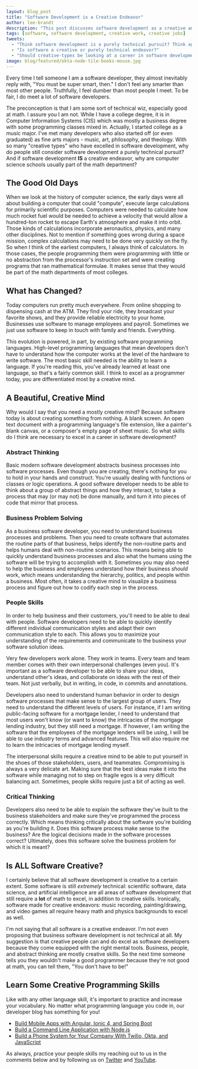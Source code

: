 ```yaml
---
layout: blog_post
title: "Software Development is a Creative Endeavor"
author: lee-brandt
description: "This post discusses software development as a creative and not purely technical pursuit."
tags: [software, software development, creative work, creative jobs]
tweets:
  - "Think software development is a purely technical pursuit? Think again!"
  - "Is software a creative or purely technical endeavor?"
  - "Should creative-types be looking at a career in software development?"
image: blog/featured/okta-node-tile-books-mouse.jpg
---
```


Every time I tell someone I am a software developer, they almost inevitably reply with, "You must be super smart, then." I don't feel any smarter than most other people. Truthfully, I feel dumber than most people I meet. To be fair, I do meet a lot of software developers.

The preconception is that I am some sort of technical wiz, especially good at math. I assure you I am not. While I have a college degree, it is in Computer Information Systems (CIS) which was mostly a business degree with some programming classes mixed in. Actually, I started college as a music major. I've met many developers who also started off (or even graduated) as fine arts majors - music, art, philosophy, and theology. With so many "creative types" who have excelled in software development, why do people still consider software development a purely technical pursuit? And if software development **IS** a creative endeavor, why are computer science schools usually part of the math department?

## The Good Old Days

When we look at the history of computer science, the early days were all about building a computer that could "compute", execute large calculations for primarily scientific purposes. Computers were needed to calculate how much rocket fuel would be needed to achieve a velocity that would allow a hundred-ton rocket to escape Earth's atmosphere and make it into orbit. Those kinds of calculations incorporate aeronautics, physics, and many other disciplines. Not to mention if something goes wrong during a space mission, complex calculations may need to be done very quickly on the fly. So when I think of the earliest computers, I always think of calculators. In those cases, the people programming them were programming with little or no abstraction from the processor's instruction set and were creating programs that ran mathematical formulae. It makes sense that they would be part of the math departments of most colleges.

## What has Changed?

Today computers run pretty much everywhere. From online shopping to dispensing cash at the ATM. They find your ride, they broadcast your favorite shows, and they provide reliable electricity to your home. Businesses use software to manage employees and payroll. Sometimes we just use software to keep in touch with family and friends. Everything.

This evolution is powered, in part, by existing software programming languages. High-level programming languages that mean developers don't have to understand how the computer works at the level of the hardware to write software. The most basic skill needed is the ability to learn a language. If you're reading this, you've already learned at least one language, so that's a fairly common skill. I think to excel as a programmer today, you are differentiated most by a creative mind.

## A Beautiful, Creative Mind

Why would I say that you need a mostly creative mind? Because software today is about creating something from nothing. A blank screen. An open text document with a programming language's file extension, like a painter's blank canvas, or a composer's empty page of sheet music. So what skills do I think are necessary to excel in a career in software development?

### Abstract Thinking

Basic modern software development abstracts business processes into software processes. Even though you are creating, there's nothing for you to hold in your hands and construct. You're usually dealing with functions or classes or logic operations. A good software developer needs to be able to think about a group of abstract things and how they interact, to take a process that may (or may not) be done manually, and turn it into pieces of code that mirror that process.

### Business Problem Solving

As a business software developer, you need to understand business processes and problems. Then you need to create software that automates the routine parts of that business, helps identify the non-routine parts and helps humans deal with non-routine scenarios. This means being able to quickly understand business processes and also what the humans using the software will be trying to accomplish with it. Sometimes you may also need to help the business and employees understand how their business _should_ work, which means understanding the hierarchy, politics, and people within a business. Most often, it takes a creative mind to visualize a business process and figure out how to codify each step in the process.

### People Skills

In order to help business and their customers, you'll need to be able to deal with people. Software developers need to be able to quickly identify different individual communication styles and adapt their own communication style to each. This allows you to maximize your understanding of the requirements and communicate to the business your software solution ideas.

Very few developers work alone. They work in teams. Every team and team member comes with their own interpersonal challenges (even you). It's important as a software developer to be able to share your ideas, understand other's ideas, and collaborate on ideas with the rest of their team. Not just verbally, but in writing, in code, in commits and annotations.

Developers also need to understand human behavior in order to design software processes that make sense to the largest group of users. They need to understand the different levels of users. For instance, if I am writing public-facing software for a mortgage lender, I need to understand that most users won't know (or want to know) the intricacies of the mortgage lending industry, but they still need a mortgage. If however, I am writing the software that the employees of the mortgage lenders will be using, I will be able to use industry terms and advanced features. This will also require me to learn the intricacies of mortgage lending myself.

The interpersonal skills require a creative mind to be able to put yourself in the shoes of those stakeholders, users, and teammates. Compromising is always a very delicate art. Making sure that the best ideas make it into the software while managing not to step on fragile egos is a very difficult balancing act. Sometimes, people skills require just a bit of acting as well.

### Critical Thinking

Developers also need to be able to explain the software they've built to the business stakeholders and make sure they've programmed the process correctly. Which means thinking critically about the software you're building as you're building it. Does this software process make sense to the business? Are the logical decisions made in the software processes correct? Ultimately, does this software solve the business problem for which it is meant?

## Is ALL Software Creative?

I certainly believe that all software development is creative to a certain extent. Some software is still _extremely_ technical: scientific software, data science, and artificial intelligence are all areas of software development that still require a **lot** of math to excel, in addition to creative skills. Ironically, software made for creative endeavors: music recording, painting/drawing, and video games all require heavy math and physics backgrounds to excel as well.

I'm not saying that all software is a creative endeavor. I'm not even proposing that business software development is not technical at all. My suggestion is that creative people can and do excel as software developers because they come equipped with the right mental tools. Business, people, and abstract thinking are mostly creative skills. So the next time someone tells you they wouldn't make a good programmer because they're not good at math, you can tell them, "You don't have to be!"

## Learn Some Creative Programming Skills

Like with any other language skill, it's important to practice and increase your vocabulary. No matter what programming language you code in, our developer blog has something for you!

* [Build Mobile Apps with Angular, Ionic 4, and Spring Boot](/blog/2019/06/24/ionic-4-angular-spring-boot-jhipster)
* [Build a Command Line Application with Node.js](/blog/2019/06/18/command-line-app-with-nodejs)
* [Build a Phone System for Your Company With Twilio, Okta, and JavaScript](/blog/2019/06/07/build-a-phone-system-for-your-company-with-twilio-okta-and-javascript)

As always, practice your people skills my reaching out to us in the comments below and by following us on [Twitter](https://twitter.com/oktadev) and [YouTube](https://www.youtube.com/channel/UC5AMiWqFVFxF1q9Ya1FuZ_Q).
